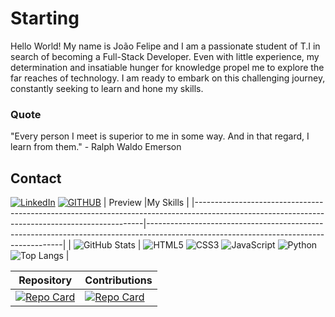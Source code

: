 
# Starting

Hello World! My name is João Felipe and I am a passionate student of T.I in search of becoming a Full-Stack Developer. Even with little experience, my determination and insatiable hunger for knowledge propel me to explore the far reaches of technology. I am ready to embark on this challenging journey, constantly seeking to learn and hone my skills.
### Quote
"Every person I meet is superior to me in some way. And in that regard, I learn from them." - Ralph Waldo Emerson

## Contact
[![LinkedIn](https://img.shields.io/badge/LinkedIn-000?style=for-the-badge&logo=linkedin&logoColor=0E76A8)](https://www.linkedin.com/in/felipe-barros-627b93207/)
[![GITHUB](https://img.shields.io/badge/GitHub-000?style=for-the-badge&logo=github&logoColor=0E76A)](https://github.com/Felisberto)
| Preview                                                                                                                               |My Skills                                                                                                                     |
|-----------------------------------------------------------------------------------------------------------------------------------------------|---------------------------------------------------------------------------------------------------------------------------------------|
| ![GitHub Stats](https://github-readme-stats.vercel.app/api?username=Felisberto&theme=transparent&bg_color=000&border_color=30A3DC&show_icons=true&icon_color=30A3DC&title_color=E94D5F&text_color=FFF) | ![HTML5](https://img.shields.io/badge/HTML5-000?style=for-the-badge&logo=html5) ![CSS3](https://img.shields.io/badge/CSS3-000?style=for-the-badge&logo=css3&logoColor=264CE4) ![JavaScript](https://img.shields.io/badge/JavaScript-000?style=for-the-badge&logo=javascript) ![Python](https://img.shields.io/badge/Python-000?style=for-the-badge&logo=python) ![Top Langs](https://github-readme-stats-git-masterrstaa-rickstaa.vercel.app/api/top-langs/?username=Felisberto&bg_color=000&border_color=30A3DC&title_color=E94D5F&text_color=FFF) |

| Repository                                                                                                                               | Contributions                                                                                                                     |
|-----------------------------------------------------------------------------------------------------------------------------------------------|---------------------------------------------------------------------------------------------------------------------------------------|
| [![Repo Card](https://github-readme-stats.vercel.app/api/pin/?username=Felisberto&repo=Learning-programming-languagens&bg_color=000&border_color=30A3DC&show_icons=true&icon_color=30A3DC&title_color=E94D5F&text_color=FFF)](https://github.com/Felisberto/Learning-programming-languagens) | [![Repo Card](https://github-readme-stats.vercel.app/api/pin/?username=Felisberto&repo=dio-lab-open-source&bg_color=000&border_color=30A3DC&show_icons=true&icon_color=30A3DC&title_color=E94D5F&text_color=FFF)](https://github.com/Felisberto/dio-lab-open-source)


